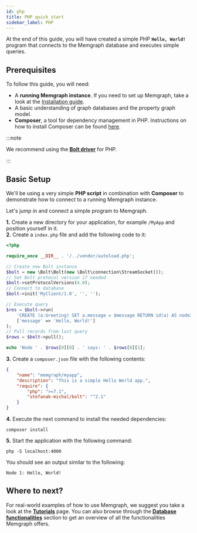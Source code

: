 ```yaml
---
id: php
title: PHP quick start
sidebar_label: PHP
---
```


At the end of this guide, you will have created a simple PHP **`Hello, World!`**
program that connects to the Memgraph database and executes simple queries.

## Prerequisites

To follow this guide, you will need:
* A **running Memgraph instance**. If you need to set up Memgraph, take a look
  at the [Installation guide](/installation/overview.md).
* A basic understanding of graph databases and the property graph model.
* **Composer**, a tool for dependency management in PHP. Instructions on how to
  install Composer can be found [here](https://getcomposer.org/doc/00-intro.md).

:::note

We recommend using the **[Bolt driver](https://github.com/neo4j-php/Bolt)** for
PHP.

:::

## Basic Setup

We'll be using a very simple **PHP script** in combination with **Composer** to
demonstrate how to connect to a running Memgraph instance.

Let's jump in and connect a simple program to Memgraph.

**1.** Create a new directory for your application, for example `/MyApp` and
position yourself in it.<br /> **2.** Create a `index.php` file and add the
following code to it:

```php
<?php

require_once __DIR__ . '/../vendor/autoload.php';

// Create new Bolt instance
$bolt = new \Bolt\Bolt(new \Bolt\connection\StreamSocket());
// Set Bolt protocol version if needed
$bolt->setProtocolVersions(4.0);
// Connect to database
$bolt->init('MyClient/1.0', '', '');

// Execute query
$res = $bolt->run(
    'CREATE (a:Greeting) SET a.message = $message RETURN id(a) AS nodeId, a.message AS message',
    ['message' => 'Hello, World!']
);
// Pull records from last query
$rows = $bolt->pull();

echo 'Node ' . $rows[0][0] . ' says: ' . $rows[0][1];
```

**3.** Create a `composer.json` file with the following contents:

```json
{
    "name": "memgraph/myapp",
    "description": "This is a simple Hello World app.",
    "require": {
        "php": ">=7.1",
        "stefanak-michal/bolt": "^2.1"
    }
}
```

**4.** Execute the next command to install the needed dependencies:

```
composer install
```

**5.** Start the application with the following command:

```
php -S localhost:4000
```

You should see an output similar to the following:

```
Node 1: Hello, World!
```

## Where to next?

For real-world examples of how to use Memgraph, we suggest you take a look at
the **[Tutorials](/tutorials/overview.md)** page. You can also browse through
the **[Database functionalities](/database-functionalities/overview.md)**
section to get an overview of all the functionalities Memgraph offers.
